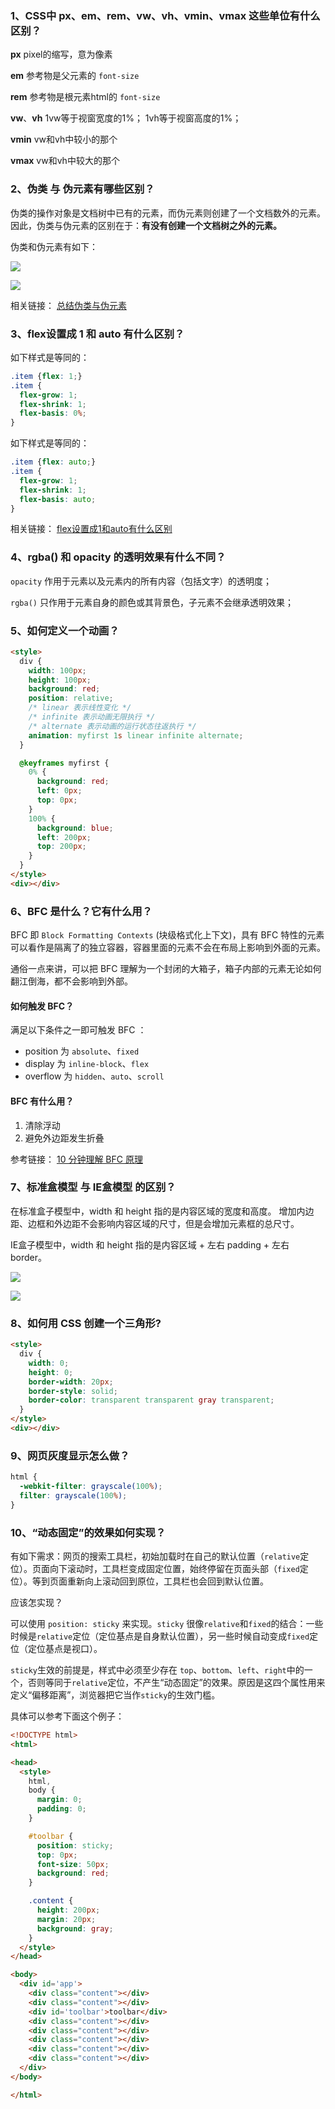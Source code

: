 ### 1、CSS中 px、em、rem、vw、vh、vmin、vmax 这些单位有什么区别？

**px**
pixel的缩写，意为像素

**em**
参考物是父元素的 `font-size`

**rem**
参考物是根元素html的 `font-size`

**vw**、**vh**
1vw等于视窗宽度的1%；
1vh等于视窗高度的1%；

**vmin**
vw和vh中较小的那个

**vmax**
vw和vh中较大的那个

### 2、伪类 与 伪元素有哪些区别？

伪类的操作对象是文档树中已有的元素，而伪元素则创建了一个文档数外的元素。因此，伪类与伪元素的区别在于：**有没有创建一个文档树之外的元素。**

伪类和伪元素有如下：

![](./images/01.png)

![](./images/02.png)

相关链接：
[总结伪类与伪元素](http://www.alloyteam.com/2016/05/summary-of-pseudo-classes-and-pseudo-elements/)

### 3、flex设置成 1 和 auto 有什么区别？

如下样式是等同的：

```css
.item {flex: 1;}
.item {
  flex-grow: 1;
  flex-shrink: 1;
  flex-basis: 0%;
}
```

如下样式是等同的：

```css
.item {flex: auto;}
.item {
  flex-grow: 1;
  flex-shrink: 1;
  flex-basis: auto;
}
```

相关链接：
[flex设置成1和auto有什么区别](https://segmentfault.com/q/1010000004080910)

### 4、rgba() 和 opacity 的透明效果有什么不同？

`opacity` 作用于元素以及元素内的所有内容（包括文字）的透明度；

`rgba()` 只作用于元素自身的颜色或其背景色，子元素不会继承透明效果；

### 5、如何定义一个动画？

```html
<style>
  div {
    width: 100px;
    height: 100px;
    background: red;
    position: relative;
    /* linear 表示线性变化 */
    /* infinite 表示动画无限执行 */
    /* alternate 表示动画的运行状态往返执行 */
    animation: myfirst 1s linear infinite alternate;
  }

  @keyframes myfirst {
    0% {
      background: red;
      left: 0px;
      top: 0px;
    }
    100% {
      background: blue;
      left: 200px;
      top: 200px;
    }
  }
</style>
<div></div>
```

### 6、BFC 是什么？它有什么用？

BFC 即 `Block Formatting Contexts` (块级格式化上下文)，具有 BFC 特性的元素可以看作是隔离了的独立容器，容器里面的元素不会在布局上影响到外面的元素。

通俗一点来讲，可以把 BFC 理解为一个封闭的大箱子，箱子内部的元素无论如何翻江倒海，都不会影响到外部。

#### 如何触发 BFC？

满足以下条件之一即可触发 BFC ：

- position 为 `absolute`、`fixed`
- display 为 `inline-block`、`flex`
- overflow 为 `hidden`、`auto`、`scroll`

#### BFC 有什么用？

1. 清除浮动
1. 避免外边距发生折叠

参考链接：
[10 分钟理解 BFC 原理](https://zhuanlan.zhihu.com/p/25321647)

### 7、标准盒模型 与 IE盒模型 的区别？

在标准盒子模型中，width 和 height 指的是内容区域的宽度和高度。 增加内边距、边框和外边距不会影响内容区域的尺寸，但是会增加元素框的总尺寸。

IE盒子模型中，width 和 height 指的是内容区域 + 左右 padding + 左右 border。

![](images/03.png)

![](images/04.png)

### 8、如何用 CSS 创建一个三角形?

```html
<style>
  div {
    width: 0;
    height: 0;
    border-width: 20px;
    border-style: solid;
    border-color: transparent transparent gray transparent;
  }
</style>
<div></div>
```

### 9、网页灰度显示怎么做？

```css
html {
  -webkit-filter: grayscale(100%);
  filter: grayscale(100%);
}
```

### 10、“动态固定”的效果如何实现？

有如下需求：网页的搜索工具栏，初始加载时在自己的默认位置（`relative`定位）。页面向下滚动时，工具栏变成固定位置，始终停留在页面头部（`fixed`定位）。等到页面重新向上滚动回到原位，工具栏也会回到默认位置。

应该怎实现？

可以使用 `position: sticky` 来实现。`sticky` 很像`relative`和`fixed`的结合：一些时候是`relative`定位（定位基点是自身默认位置），另一些时候自动变成`fixed`定位（定位基点是视口）。

`sticky`生效的前提是，样式中必须至少存在 `top`、`bottom`、`left`、`right`中的一个，否则等同于`relative`定位，不产生“动态固定”的效果。原因是这四个属性用来定义“偏移距离”，浏览器把它当作`sticky`的生效门槛。

具体可以参考下面这个例子：

```html
<!DOCTYPE html>
<html>

<head>
  <style>
    html,
    body {
      margin: 0;
      padding: 0;
    }

    #toolbar {
      position: sticky;
      top: 0px;
      font-size: 50px;
      background: red;
    }

    .content {
      height: 200px;
      margin: 20px;
      background: gray;
    }
  </style>
</head>

<body>
  <div id='app'>
    <div class="content"></div>
    <div class="content"></div>
    <div id='toolbar'>toolbar</div>
    <div class="content"></div>
    <div class="content"></div>
    <div class="content"></div>
    <div class="content"></div>
    <div class="content"></div>
  </div>
</body>

</html>
```
